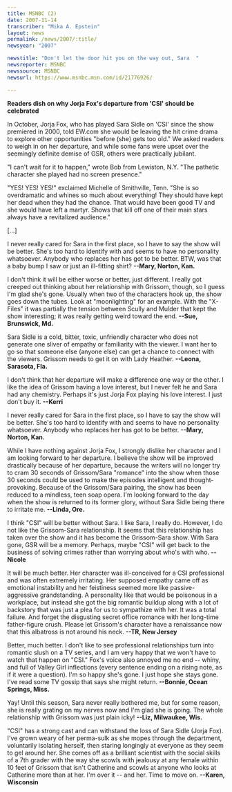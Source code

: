 ```yaml
---
title: MSNBC (2)
date: 2007-11-14
transcriber: "Mika A. Epstein"
layout: news
permalink: /news/2007/:title/
newsyear: "2007"

newstitle: "Don't let the door hit you on the way out, Sara  "
newsreporter: MSNBC
newssource: MSNBC
newsurl: https://www.msnbc.msn.com/id/21776926/

---
```

**Readers dish on why Jorja Fox's departure from 'CSI' should be celebrated**

In October, Jorja Fox, who has played Sara Sidle on 'CSI' since the show premiered in 2000, told EW.com she would be leaving the hit crime drama to explore other opportunities "before (she) gets too old." We asked readers to weigh in on her departure, and while some fans were upset over the seemingly definite demise of GSR, others were practically jubilant.

"I can't wait for it to happen," wrote Bob from Lewiston, N.Y. "The pathetic character she played had no screen presence."

"YES! YES! YES!" exclaimed Michelle of Smithville, Tenn. "She is so overdramatic and whines so much about everything! They should have kept her dead when they had the chance. That would have been good TV and she would have left a martyr. Shows that kill off one of their main stars always have a revitalized audience."

[...]

I never really cared for Sara in the first place, so I have to say the show will be better. She's too hard to identify with and seems to have no personality whatsoever. Anybody who replaces her has got to be better. BTW, was that a baby bump I saw or just an ill-fitting shirt? **--Mary, Norton, Kan.**

I don't think it will be either worse or better, just different. I really got creeped out thinking about her relationship with Grissom, though, so I guess I'm glad she's gone. Usually when two of the characters hook up, the show goes down the tubes. Look at "moonlighting" for an example. With the "X-Files" it was partially the tension between Scully and Mulder that kept the show interesting; it was really getting weird toward the end. **--Sue, Brunswick, Md.**

Sara Sidle is a cold, bitter, toxic, unfriendly character who does not generate one sliver of empathy or familiarity with the viewer. I want her to go so that someone else (anyone else) can get a chance to connect with the viewers. Grissom needs to get it on with Lady Heather. **--Leona, Sarasota, Fla.**

I don't think that her departure will make a difference one way or the other. I like the idea of Grissom having a love interest, but I never felt he and Sara had any chemistry. Perhaps it's just Jorja Fox playing his love interest. I just don't buy it. **--Kerri**

I never really cared for Sara in the first place, so I have to say the show will be better. She's too hard to identify with and seems to have no personality whatsoever. Anybody who replaces her has got to be better. **--Mary, Norton, Kan.**

While I have nothing against Jorja Fox, I strongly dislike her character and I am looking forward to her departure. I believe the show will be improved drastically because of her departure, because the writers will no longer try to cram 30 seconds of Grissom/Sara "romance" into the show when those 30 seconds could be used to make the episodes intelligent and thought-provoking. Because of the Grissom/Sara pairing, the show has been reduced to a mindless, teen soap opera. I'm looking forward to the day when the show is returned to its former glory, without Sara Sidle being there to irritate me. **--Linda, Ore.**

I think "CSI" will be better without Sara. I like Sara, I really do. However, I do not like the Grissom-Sara relationship. It seems that this relationship has taken over the show and it has become the Grissom-Sara show. With Sara gone, GSR will be a memory. Perhaps, maybe "CSI" will get back to the business of solving crimes rather than worrying about who's with who. **--Nicole**

It will be much better. Her character was ill-conceived for a CSI professional and was often extremely irritating. Her supposed empathy came off as emotional instability and her feistiness seemed more like passive-aggressive grandstanding. A personality like that would be poisonous in a workplace, but instead she got the big romantic buildup along with a lot of backstory that was just a plea for us to sympathize with her. It was a total failure. And forget the disgusting secret office romance with her long-time father-figure crush. Please let Grissom's character have a renaissance now that this albatross is not around his neck. **--TR, New Jersey**

Better, much better. I don't like to see professional relationships turn into romantic slush on a TV series, and I am very happy that we won't have to watch that happen on "CSI." Fox's voice also annoyed me no end -- whiny, and full of Valley Girl inflections (every sentence ending on a rising note, as if it were a question). I'm so happy she's gone. I just hope she stays gone. I've read some TV gossip that says she might return. **--Bonnie, Ocean Springs, Miss.**

Yay! Until this season, Sara never really bothered me, but for some reason, she is really grating on my nerves now and I'm glad she is going. The whole relationship with Grissom was just plain icky! **--Liz, Milwaukee, Wis.**

"CSI" has a strong cast and can withstand the loss of Sara Sidle (Jorja Fox). I've grown weary of her perma-sulk as she mopes through the department, voluntarily isolating herself, then staring longingly at everyone as they seem to gel around her. She comes off as a brilliant scientist with the social skills of a 7th grader with the way she scowls with jealousy at any female within 10 feet of Grissom that isn't Catherine and scowls at anyone who looks at Catherine more than at her. I'm over it -- and her. Time to move on. **--Karen, Wisconsin**
